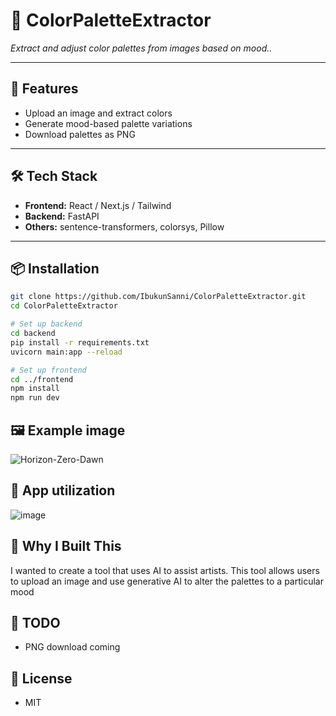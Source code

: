 ﻿# 🎨 ColorPaletteExtractor

*Extract and adjust color palettes from images based on mood..*  

---

## 🚀 Features  
- Upload an image and extract colors  
- Generate mood-based palette variations  
- Download palettes as PNG  

---

## 🛠 Tech Stack  
- **Frontend:** React / Next.js / Tailwind  
- **Backend:** FastAPI  
- **Others:** sentence-transformers, colorsys, Pillow  

---

## 📦 Installation  

```bash
git clone https://github.com/IbukunSanni/ColorPaletteExtractor.git
cd ColorPaletteExtractor

# Set up backend
cd backend
pip install -r requirements.txt
uvicorn main:app --reload

# Set up frontend
cd ../frontend
npm install
npm run dev
```
## 🖼️  Example image 
![Horizon-Zero-Dawn](https://github.com/user-attachments/assets/416c746d-91d9-44dc-abce-a264ce103afd)

## 📱 App utilization 
![image](https://github.com/user-attachments/assets/eab8e5e1-f7fe-42f7-8e70-ca7b0c881c82)

## 🧠 Why I Built This
I wanted to create a tool that uses AI to assist artists. This tool allows users to upload an image and use generative AI to alter the palettes to a particular mood

## 📌 TODO
- PNG download coming
## 📄 License
- MIT



